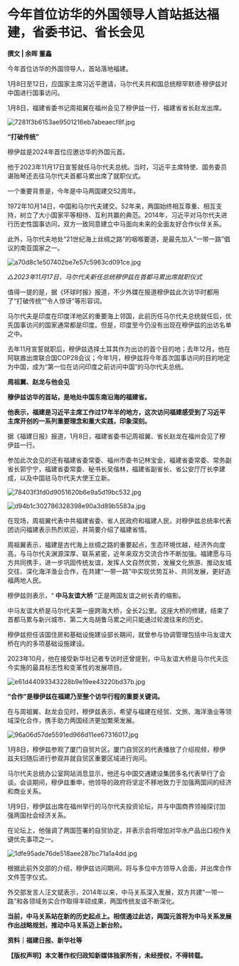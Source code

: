 # 今年首位访华的外国领导人首站抵达福建，省委书记、省长会见

**撰文 | 余晖 董鑫**

今年首位访华的外国领导人，首站落地福建。

1月8日至12日，应国家主席习近平邀请，马尔代夫共和国总统穆罕默德·穆伊兹对中国进行国事访问。

1月8日，福建省委书记周祖翼在福州会见了穆伊兹一行，福建省省长赵龙出席。

![7281f3b6153ae9501216eb7abeaecf8f.jpg](https://raw.githubusercontent.com/qqhsx/qqnews_image/main/2024/01/09/今年首位访华的外国领导人首站抵达福建，省委书记、省长会见/7281f3b6153ae9501216eb7abeaecf8f.jpg)

**“打破传统”**

穆伊兹是2024年首位应邀访华的外国元首。

他于2023年11月17日宣誓就任马尔代夫总统。当时，习近平主席特使、国务委员谌贻琴还去往马尔代夫首都马累出席了就职仪式。

一个重要背景是，今年是中马两国建交52周年。

1972年10月14日，中国和马尔代夫建交。52年来，两国始终相互尊重、相互支持，树立了大小国家平等相待、互利共赢的典范。2014年，习近平对马尔代夫进行历史性国事访问，双方一致同意建立中马面向未来的全面友好合作伙伴关系。

此外，马尔代夫地处“21世纪海上丝绸之路”的咽喉要道，是最先加入“一带一路”倡议的南亚国家之一。

![a70d8c1e507402be7e57c5963cd091ce.jpg](https://raw.githubusercontent.com/qqhsx/qqnews_image/main/2024/01/09/今年首位访华的外国领导人首站抵达福建，省委书记、省长会见/a70d8c1e507402be7e57c5963cd091ce.jpg)

_△2023年11月17日，马尔代夫新任总统穆伊兹在首都马累出席就职仪式_

值得一提的是，据《环球时报》报道，不少外媒在报道穆伊兹此次访华时都用了“打破传统”“令人惊讶”等形容词。

马尔代夫是印度在印度洋地区的重要海上邻国，此前历任马尔代夫总统就任后，优先国事访问的国家通常都是印度。但是，印度至今仍没有出现在穆伊兹的出访名单之中。

去年11月宣誓就职后，穆伊兹选择土耳其作为出访的首个目的地；去年12月，他在阿联酋出席联合国COP28会议；今年1月，穆伊兹将今年首次国事访问的目的地定为中国，成为“第一位在访问印度之前访问中国”的马尔代夫总统。

**周祖翼、赵龙与他会见**

**穆伊兹访华的首站，是地处中国东南沿海的福建省。**

**他表示，福建是习近平主席工作过17年半的地方，这次访问福建感受到了习近平主席开创的一系列重要理念和重大实践，印象深刻。**

据《福建日报》报道，1月8日，福建省委书记周祖翼、省长赵龙在福州会见了穆伊兹一行。

参加此次会见的还有福建省委常委、福州市委书记林宝金，福建省委常委、常务副省长郭宁宁，福建省委常委、秘书长吴偕林，福建省副省长、省公安厅厅长李建成，以及中国驻马尔代夫大使王立新。

![78403f3fd0d9051620b6e9a5d19bc532.jpg](https://raw.githubusercontent.com/qqhsx/qqnews_image/main/2024/01/09/今年首位访华的外国领导人首站抵达福建，省委书记、省长会见/78403f3fd0d9051620b6e9a5d19bc532.jpg)

![d94b1c302786328398e90a3d89b5583a.jpg](https://raw.githubusercontent.com/qqhsx/qqnews_image/main/2024/01/09/今年首位访华的外国领导人首站抵达福建，省委书记、省长会见/d94b1c302786328398e90a3d89b5583a.jpg)

在现场，周祖翼代表中共福建省委、省人民政府和福建人民，对穆伊兹总统率代表团访问福建表示热烈欢迎，并简要介绍了福建省情。

周祖翼表示，福建是古代海上丝绸之路的重要起点，生态环境优越，经济外向度高，与马尔代夫渊源深厚、联系紧密，近年来双方交流合作不断加强。福建愿与马方共同携手，进一步巩固传统友谊，发挥人文自然优势，发展文化旅游、推动友城交往、深化海洋渔业合作，在共建“一带一路”中实现优势互补、共同发展，更好造福两地人民。

穆伊兹则表示，“ **中马友谊大桥** ”正是两国友谊之树长青的缩影。

中马友谊大桥是马尔代夫第一座跨海大桥，全长2公里。这座大桥的修建，结束了首都马累与新兴城市、第二大岛胡鲁马累之间只能通过轮渡往来的历史。

穆伊兹担任该国住房和基础设施建设部长期间，就曾参与协调管理包括中马友谊大桥在内的多项基础设施建设。

2023年10月，他在接受新华社记者专访时还曾提到，中马友谊大桥是马尔代夫迄今实施的最具标志性和变革性的发展项目。

![e61d44093343228b9e19ee43220bd37b.jpg](https://raw.githubusercontent.com/qqhsx/qqnews_image/main/2024/01/09/今年首位访华的外国领导人首站抵达福建，省委书记、省长会见/e61d44093343228b9e19ee43220bd37b.jpg)

**“合作”是穆伊兹在福建乃至整个访华行程的重要关键词。**

在与周祖翼、赵龙会见时，穆伊兹表示，希望与福建在经贸、文旅、海洋渔业等领域深化合作，携手助力两国经济更加繁荣发展。

![96a06d57de5591ed966d11ee67316017.jpg](https://raw.githubusercontent.com/qqhsx/qqnews_image/main/2024/01/09/今年首位访华的外国领导人首站抵达福建，省委书记、省长会见/96a06d57de5591ed966d11ee67316017.jpg)

1月8日，穆伊兹参观了厦门自贸片区。厦门自贸区的代表播放了介绍视频，穆伊兹夫妇随后进行参观并就自贸区重要区域进行询问。

马尔代夫总统办公室网站消息显示，他还与中国交通建设集团多名代表举行了会谈。会谈期间，穆伊兹重申，他领导的政府将坚定不移地致力于加强两国间的经济和商业关系。

1月9日，穆伊兹出席在福州举行的马尔代夫投资论坛，并与中国商界领袖探讨加强两国社会经济关系。

在论坛上，他强调了两国签署的自贸协定，并表示会将增加对华水产品出口视作关键优先事项之一。

![1dfe95ade76de518aee287bc71a1a4dd.jpg](https://raw.githubusercontent.com/qqhsx/qqnews_image/main/2024/01/09/今年首位访华的外国领导人首站抵达福建，省委书记、省长会见/1dfe95ade76de518aee287bc71a1a4dd.jpg)

根据此前外交部的介绍，穆伊兹访问期间，将与多位中方领导人会面，并出席合作文件签字仪式。

外交部发言人汪文斌表示，2014年以来，中马关系深入发展，双方共建“一带一路”和各领域务实合作取得丰硕成果，两国传统友谊不断深化。

**当前，中马关系站在新的历史起点上。相信通过此访，两国元首将为中马关系发展作出战略规划，推动中马关系迈上新台阶。**

**资料｜福建日报、新华社等**

**【版权声明】本文著作权归政知新媒体独家所有，未经授权，不得转载。**

